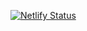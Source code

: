 [![Netlify Status](https://api.netlify.com/api/v1/badges/f712f06d-4202-4ff4-9854-31de57673516/deploy-status)](https://app.netlify.com/sites/coruscating-torrone-ca5b7f/deploys)